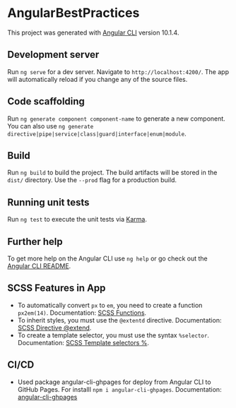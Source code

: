 # AngularBestPractices

This project was generated with [Angular CLI](https://github.com/angular/angular-cli) version 10.1.4.

## Development server

Run `ng serve` for a dev server. Navigate to `http://localhost:4200/`. The app will automatically reload if you change any of the source files.

## Code scaffolding

Run `ng generate component component-name` to generate a new component. You can also use `ng generate directive|pipe|service|class|guard|interface|enum|module`.

## Build

Run `ng build` to build the project. The build artifacts will be stored in the `dist/` directory. Use the `--prod` flag for a production build.

## Running unit tests

Run `ng test` to execute the unit tests via [Karma](https://karma-runner.github.io).

## Further help

To get more help on the Angular CLI use `ng help` or go check out the [Angular CLI README](https://github.com/angular/angular-cli/blob/master/README.md).

## SCSS Features in App
- To automatically convert `px` to `em`, you need to create a function `px2em(14)`. Documentation: [SCSS Functions](https://css-tricks.com/snippets/sass/px-to-em-functions/).
- To inherit styles, you must use the `@extentd` directive. Documentation: [SCSS Directive @extend](https://sass-scss.ru/documentation/pravila_i_direktivi/kak_eto_rabotaet/).
- To create a template selector, you must use the syntax `%selector`. Documentation: [SCSS Template selectors %](https://sass-scss.ru/documentation/rasshirenie_css/shablonnie_selektori/).

## CI/CD

- Used package angular-cli-ghpages for deploy from Angular CLI to GitHub Pages. For installl `npm i angular-cli-ghpages`. Documentation: [angular-cli-ghpages](https://www.npmjs.com/package/angular-cli-ghpages)
